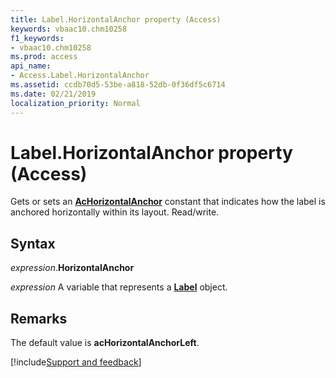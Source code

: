 ```yaml
---
title: Label.HorizontalAnchor property (Access)
keywords: vbaac10.chm10258
f1_keywords:
- vbaac10.chm10258
ms.prod: access
api_name:
- Access.Label.HorizontalAnchor
ms.assetid: ccdb70d5-53be-a818-52db-0f36df5c6714
ms.date: 02/21/2019
localization_priority: Normal
---
```



# Label.HorizontalAnchor property (Access)

Gets or sets an **[AcHorizontalAnchor](Access.AcHorizontalAnchor.md)** constant that indicates how the label is anchored horizontally within its layout. Read/write.


## Syntax

_expression_.**HorizontalAnchor**

_expression_ A variable that represents a **[Label](Access.Label.md)** object.


## Remarks

The default value is **acHorizontalAnchorLeft**.


[!include[Support and feedback](~/includes/feedback-boilerplate.md)]